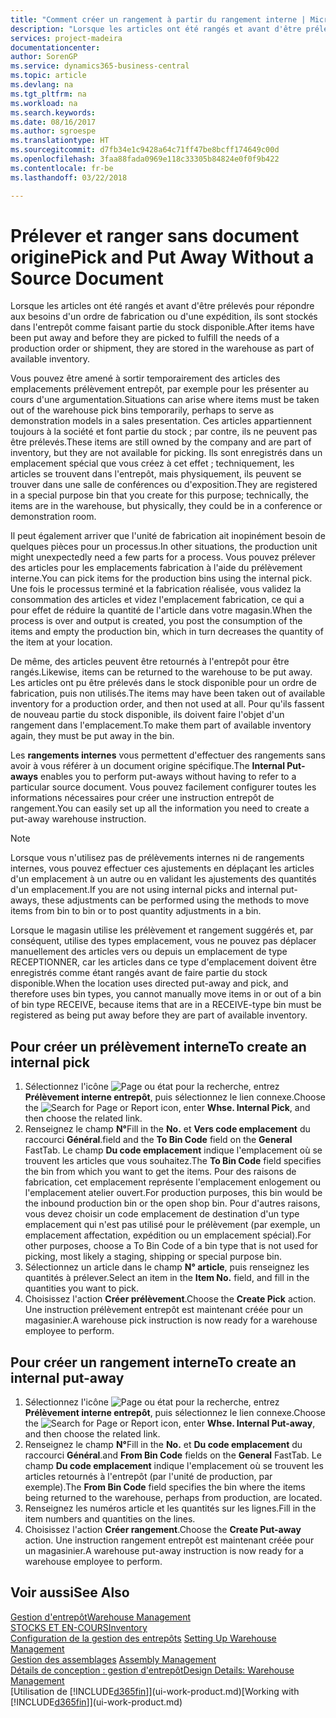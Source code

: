 ```yaml
---
title: "Comment créer un rangement à partir du rangement interne | Microsoft Docs"
description: "Lorsque les articles ont été rangés et avant d'être prélevés pour répondre aux besoins d'un ordre de fabrication ou d'une expédition, ils sont stockés dans l'entrepôt comme faisant partie du stock disponible."
services: project-madeira
documentationcenter: 
author: SorenGP
ms.service: dynamics365-business-central
ms.topic: article
ms.devlang: na
ms.tgt_pltfrm: na
ms.workload: na
ms.search.keywords: 
ms.date: 08/16/2017
ms.author: sgroespe
ms.translationtype: HT
ms.sourcegitcommit: d7fb34e1c9428a64c71ff47be8bcff174649c00d
ms.openlocfilehash: 3faa88fada0969e118c33305b84824e0f0f9b422
ms.contentlocale: fr-be
ms.lasthandoff: 03/22/2018

---
```

# <a name="pick-and-put-away-without-a-source-document"></a><span data-ttu-id="97266-103">Prélever et ranger sans document origine</span><span class="sxs-lookup"><span data-stu-id="97266-103">Pick and Put Away Without a Source Document</span></span>
<span data-ttu-id="97266-104">Lorsque les articles ont été rangés et avant d'être prélevés pour répondre aux besoins d'un ordre de fabrication ou d'une expédition, ils sont stockés dans l'entrepôt comme faisant partie du stock disponible.</span><span class="sxs-lookup"><span data-stu-id="97266-104">After items have been put away and before they are picked to fulfill the needs of a production order or shipment, they are stored in the warehouse as part of available inventory.</span></span>  

<span data-ttu-id="97266-105">Vous pouvez être amené à sortir temporairement des articles des emplacements prélèvement entrepôt, par exemple pour les présenter au cours d'une argumentation.</span><span class="sxs-lookup"><span data-stu-id="97266-105">Situations can arise where items must be taken out of the warehouse pick bins temporarily, perhaps to serve as demonstration models in a sales presentation.</span></span> <span data-ttu-id="97266-106">Ces articles appartiennent toujours à la société et font partie du stock ; par contre, ils ne peuvent pas être prélevés.</span><span class="sxs-lookup"><span data-stu-id="97266-106">These items are still owned by the company and are part of inventory, but they are not available for picking.</span></span> <span data-ttu-id="97266-107">Ils sont enregistrés dans un emplacement spécial que vous créez à cet effet ; techniquement, les articles se trouvent dans l'entrepôt, mais physiquement, ils peuvent se trouver dans une salle de conférences ou d'exposition.</span><span class="sxs-lookup"><span data-stu-id="97266-107">They are registered in a special purpose bin that you create for this purpose; technically, the items are in the warehouse, but physically, they could be in a conference or demonstration room.</span></span>  

<span data-ttu-id="97266-108">Il peut également arriver que l'unité de fabrication ait inopinément besoin de quelques pièces pour un processus.</span><span class="sxs-lookup"><span data-stu-id="97266-108">In other situations, the production unit might unexpectedly need a few parts for a process.</span></span> <span data-ttu-id="97266-109">Vous pouvez prélever des articles pour les emplacements fabrication à l'aide du prélèvement interne.</span><span class="sxs-lookup"><span data-stu-id="97266-109">You can pick items for the production bins using the internal pick.</span></span> <span data-ttu-id="97266-110">Une fois le processus terminé et la fabrication réalisée, vous validez la consommation des articles et videz l'emplacement fabrication, ce qui a pour effet de réduire la quantité de l'article dans votre magasin.</span><span class="sxs-lookup"><span data-stu-id="97266-110">When the process is over and output is created, you post the consumption of the items and empty the production bin, which in turn decreases the quantity of the item at your location.</span></span>  

<span data-ttu-id="97266-111">De même, des articles peuvent être retournés à l'entrepôt pour être rangés.</span><span class="sxs-lookup"><span data-stu-id="97266-111">Likewise, items can be returned to the warehouse to be put away.</span></span> <span data-ttu-id="97266-112">Les articles ont pu être prélevés dans le stock disponible pour un ordre de fabrication, puis non utilisés.</span><span class="sxs-lookup"><span data-stu-id="97266-112">The items may have been taken out of available inventory for a production order, and then not used at all.</span></span> <span data-ttu-id="97266-113">Pour qu'ils fassent de nouveau partie du stock disponible, ils doivent faire l'objet d'un rangement dans l'emplacement.</span><span class="sxs-lookup"><span data-stu-id="97266-113">To make them part of available inventory again, they must be put away in the bin.</span></span>  

<span data-ttu-id="97266-114">Les **rangements internes** vous permettent d'effectuer des rangements sans avoir à vous référer à un document origine spécifique.</span><span class="sxs-lookup"><span data-stu-id="97266-114">The **Internal Put-aways** enables you to perform put-aways without having to refer to a particular source document.</span></span> <span data-ttu-id="97266-115">Vous pouvez facilement configurer toutes les informations nécessaires pour créer une instruction entrepôt de rangement.</span><span class="sxs-lookup"><span data-stu-id="97266-115">You can easily set up all the information you need to create a put-away warehouse instruction.</span></span>  

> [!NOTE]  
>  <span data-ttu-id="97266-116">Lorsque vous n'utilisez pas de prélèvements internes ni de rangements internes, vous pouvez effectuer ces ajustements en déplaçant les articles d'un emplacement à un autre ou en validant les ajustements des quantités d'un emplacement.</span><span class="sxs-lookup"><span data-stu-id="97266-116">If you are not using internal picks and internal put-aways, these adjustments can be performed using the methods to move items from bin to bin or to post quantity adjustments in a bin.</span></span>  
>   
>  <span data-ttu-id="97266-117">Lorsque le magasin utilise les prélèvement et rangement suggérés et, par conséquent, utilise des types emplacement, vous ne pouvez pas déplacer manuellement des articles vers ou depuis un emplacement de type RECEPTIONNER, car les articles dans ce type d'emplacement doivent être enregistrés comme étant rangés avant de faire partie du stock disponible.</span><span class="sxs-lookup"><span data-stu-id="97266-117">When the location uses directed put-away and pick, and therefore uses bin types, you cannot manually move items in or out of a bin of bin type RECEIVE, because items that are in a RECEIVE-type bin must be registered as being put away before they are part of available inventory.</span></span>  

## <a name="to-create-an-internal-pick"></a><span data-ttu-id="97266-118">Pour créer un prélèvement interne</span><span class="sxs-lookup"><span data-stu-id="97266-118">To create an internal pick</span></span>  
1.  <span data-ttu-id="97266-119">Sélectionnez l'icône ![Page ou état pour la recherche](media/ui-search/search_small.png "Page ou état pour la recherche"), entrez **Prélèvement interne entrepôt**, puis sélectionnez le lien connexe.</span><span class="sxs-lookup"><span data-stu-id="97266-119">Choose the ![Search for Page or Report](media/ui-search/search_small.png "Search for Page or Report icon") icon, enter **Whse. Internal Pick**, and then choose the related link.</span></span>  
2.  <span data-ttu-id="97266-120">Renseignez le champ **N°**</span><span class="sxs-lookup"><span data-stu-id="97266-120">Fill in the **No.**</span></span> <span data-ttu-id="97266-121">et **Vers code emplacement** du raccourci **Général**.</span><span class="sxs-lookup"><span data-stu-id="97266-121">field and the **To Bin Code** field on the **General** FastTab.</span></span> <span data-ttu-id="97266-122">Le champ **Du code emplacement** indique l'emplacement où se trouvent les articles que vous souhaitez.</span><span class="sxs-lookup"><span data-stu-id="97266-122">The **To Bin Code** field specifies the bin from which you want to get the items.</span></span> <span data-ttu-id="97266-123">Pour des raisons de fabrication, cet emplacement représente l'emplacement enlogement ou l'emplacement atelier ouvert.</span><span class="sxs-lookup"><span data-stu-id="97266-123">For production purposes, this bin would be the inbound production bin or the open shop bin.</span></span> <span data-ttu-id="97266-124">Pour d'autres raisons, vous devez choisir un code emplacement de destination d'un type emplacement qui n'est pas utilisé pour le prélèvement (par exemple, un emplacement affectation, expédition ou un emplacement spécial).</span><span class="sxs-lookup"><span data-stu-id="97266-124">For other purposes, choose a To Bin Code of a bin type that is not used for picking, most likely a staging, shipping or special purpose bin.</span></span>  
3.  <span data-ttu-id="97266-125">Sélectionnez un article dans le champ **N° article**, puis renseignez les quantités à prélever.</span><span class="sxs-lookup"><span data-stu-id="97266-125">Select an item in the **Item No.** field, and fill in the quantities you want to pick.</span></span>  
4. <span data-ttu-id="97266-126">Choisissez l'action **Créer prélèvement**.</span><span class="sxs-lookup"><span data-stu-id="97266-126">Choose the **Create Pick** action.</span></span> <span data-ttu-id="97266-127">Une instruction prélèvement entrepôt est maintenant créée pour un magasinier.</span><span class="sxs-lookup"><span data-stu-id="97266-127">A warehouse pick instruction is now ready for a warehouse employee to perform.</span></span>  

## <a name="to-create-an-internal-put-away"></a><span data-ttu-id="97266-128">Pour créer un rangement interne</span><span class="sxs-lookup"><span data-stu-id="97266-128">To create an internal put-away</span></span>  
1.  <span data-ttu-id="97266-129">Sélectionnez l'icône ![Page ou état pour la recherche](media/ui-search/search_small.png "Page ou état pour la recherche"), entrez **Prélèvement interne entrepôt**, puis sélectionnez le lien connexe.</span><span class="sxs-lookup"><span data-stu-id="97266-129">Choose the ![Search for Page or Report](media/ui-search/search_small.png "Search for Page or Report icon") icon, enter **Whse. Internal Put-away**, and then choose the related link.</span></span>  
2.  <span data-ttu-id="97266-130">Renseignez le champ **N°**</span><span class="sxs-lookup"><span data-stu-id="97266-130">Fill in the **No.**</span></span> <span data-ttu-id="97266-131">et **Du code emplacement** du raccourci **Général**.</span><span class="sxs-lookup"><span data-stu-id="97266-131">and **From Bin Code** fields on the **General** FastTab.</span></span> <span data-ttu-id="97266-132">Le champ **Du code emplacement** indique l'emplacement où se trouvent les articles retournés à l'entrepôt (par l'unité de production, par exemple).</span><span class="sxs-lookup"><span data-stu-id="97266-132">The **From Bin Code** field specifies the bin where the items being returned to the warehouse, perhaps from production, are located.</span></span>  
3.  <span data-ttu-id="97266-133">Renseignez les numéros article et les quantités sur les lignes.</span><span class="sxs-lookup"><span data-stu-id="97266-133">Fill in the item numbers and quantities on the lines.</span></span>  
4.  <span data-ttu-id="97266-134">Choisissez l'action **Créer rangement**.</span><span class="sxs-lookup"><span data-stu-id="97266-134">Choose the **Create Put-away** action.</span></span> <span data-ttu-id="97266-135">Une instruction rangement entrepôt est maintenant créée pour un magasinier.</span><span class="sxs-lookup"><span data-stu-id="97266-135">A warehouse put-away instruction is now ready for a warehouse employee to perform.</span></span>  

## <a name="see-also"></a><span data-ttu-id="97266-136">Voir aussi</span><span class="sxs-lookup"><span data-stu-id="97266-136">See Also</span></span>  
[<span data-ttu-id="97266-137">Gestion d'entrepôt</span><span class="sxs-lookup"><span data-stu-id="97266-137">Warehouse Management</span></span>](warehouse-manage-warehouse.md)  
[<span data-ttu-id="97266-138">STOCKS ET EN-COURS</span><span class="sxs-lookup"><span data-stu-id="97266-138">Inventory</span></span>](inventory-manage-inventory.md)  
<span data-ttu-id="97266-139">[Configuration de la gestion des entrepôts](warehouse-setup-warehouse.md)   </span><span class="sxs-lookup"><span data-stu-id="97266-139">[Setting Up Warehouse Management](warehouse-setup-warehouse.md)   </span></span>  
<span data-ttu-id="97266-140">[Gestion des assemblages](assembly-assemble-items.md)  </span><span class="sxs-lookup"><span data-stu-id="97266-140">[Assembly Management](assembly-assemble-items.md)  </span></span>  
[<span data-ttu-id="97266-141">Détails de conception : gestion d'entrepôt</span><span class="sxs-lookup"><span data-stu-id="97266-141">Design Details: Warehouse Management</span></span>](design-details-warehouse-management.md)  
<span data-ttu-id="97266-142">[Utilisation de [!INCLUDE[d365fin](includes/d365fin_md.md)]](ui-work-product.md)</span><span class="sxs-lookup"><span data-stu-id="97266-142">[Working with [!INCLUDE[d365fin](includes/d365fin_md.md)]](ui-work-product.md)</span></span>

